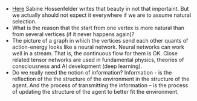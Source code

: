 * [Here](http://www.math.columbia.edu/~woit/wordpress/?p=10314) Sabine Hossenfelder writes that beauty in not that importaint. But we actually should not expect it everywhere if we are to assume natural selection.
* What is the reason that the start from one vertex is more natural than from several vertices (if it never happens again)?
* The picture of a graph in which the vertices send each other quants of action-energy looks like a neural network. Neural networks can work well in a stream. That is, the continuous flow for them is OK. Close related tensor networks are used in fundamental physics, theories of consciousness and AI development (deep learning).
* Do we really need the notion of information? Information - is the reflection of the the structure of the environment in the structure of the agent. And the process of transmitting the information – is the process of updating the structure of the agent to better fit the environment.
